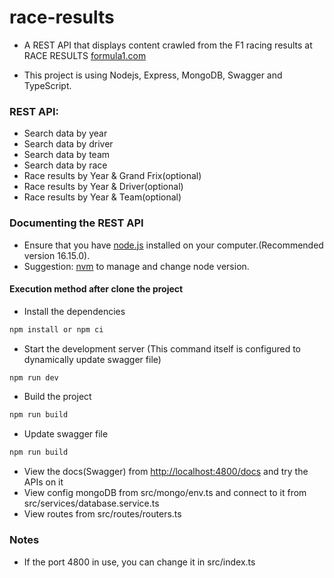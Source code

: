 # race-results

- A REST API that displays content crawled from the F1 racing results at RACE RESULTS [formula1.com](https://www.formula1.com/en/results.html/2023/races.html)

- This project is using Nodejs, Express, MongoDB, Swagger and TypeScript.

### REST API:

- Search data by year
- Search data by driver
- Search data by team
- Search data by race
- Race results by Year & Grand Frix(optional)
- Race results by Year & Driver(optional)
- Race results by Year & Team(optional)

### Documenting the REST API

- Ensure that you have [node.js](https://nodejs.org/en/) installed on your computer.(Recommended version 16.15.0).
- Suggestion: [nvm](https://github.com/nvm-sh/nvm) to manage and change node version.

#### Execution method after clone the project

- Install the dependencies

```bash
npm install or npm ci
```

- Start the development server (This command itself is configured to dynamically update swagger file)

```bash
npm run dev
```

- Build the project

```bash
npm run build
```

- Update swagger file

```bash
npm run build
```

- View the docs(Swagger) from [http://localhost:4800/docs](http://localhost:4800/docs) and try the APIs on it
- View config mongoDB from src/mongo/env.ts and connect to it from src/services/database.service.ts
- View routes from src/routes/routers.ts

### Notes

- If the port 4800 in use, you can change it in src/index.ts
